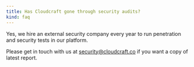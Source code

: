 ```yaml
---
title: Has Cloudcraft gone through security audits?
kind: faq
---
```


Yes, we hire an external security company every year to run penetration and security tests in our platform.

Please get in touch with us at [security@cloudcraft.co](mailto:security@cloudcraft.co) if you want a copy of latest report.
